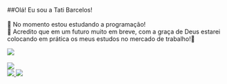 ##Olá! Eu sou a Tati Barcelos!<br><br>
🌻 No momento estou estudando a programação!<br>
🌺 Acredito que em um futuro muito em breve, com a graça de Deus  estarei colocando em prática os meus estudos no mercado de trabalho!🌺

<div>
<a href="https://github.com/tatibarcelos2508">
<img heigth="180em" src="https://github-readme-stats.vercel.app/api?username=tatibarcelos2508&show_icons=true&theme=dark"/>
<br><br>
<img  src="https://cdn.picrew.me/app/image_maker/338224/icon_VbLntX6JiYWH5JZL.png"/><br>
<img src="https://img.shields.io/badge/Netflix-E50914?style=for-the-badge&logo=netflix&logoColor=white"/>
<img src="https://img.shields.io/badge/YouTube-FF0000?style=for-the-badge&logo=youtube&logoColor=white"/><br>


</a>
</div>
